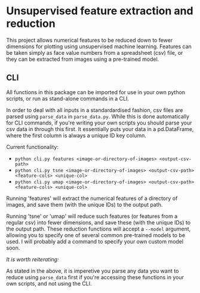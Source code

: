 # Unsupervised feature extraction and reduction
This project allows numerical features to be reduced down to fewer dimensions for plotting using unsupervised machine learning.
Features can be taken simply as face value numbers from a spreadsheet (csv) file, or they can be extracted from images using a pre-trained model.

## CLI
All functions in this package can be imported for use in your own python scripts, or run as stand-alone commands in a CLI.

In order to deal with all inputs in a standardardised fashion, csv files are parsed using `parse_data` in `parse_data.py`.
While this is done automatically for CLI commands, if you're writing your own scripts you should parse your csv data in
through this first. It essentially puts your data in a pd.DataFrame, where the first column is always a unique ID key column.

Current functionality:
- `python cli.py features <image-or-directory-of-images> <output-csv-path>`
- `python cli.py tsne <image-or-directory-of-images> <output-csv-path> <feature-cols> <unique-col>`
- `python cli.py umap <image-or-directory-of-images> <output-csv-path> <feature-cols> <unique-col>`

Running 'features' will extract the numerical features of a directory of images, and save them (with the unique IDs) to the output path.

Running 'tsne' or 'umap' will reduce such features (or features from a regular csv) into fewer dimensions, and save these (with the unique IDs) to the output path.
These reduction functions will accept a `--model` argument, allowing you to specify one of several common pre-trained models to be used. I will probably add a command
to specify your own custom model soon.

*It is worth reiterating:*

As stated in the above, it is imperetive you parse any data you want to reduce using `parse_data` first if you're accessing these functions in your own scripts, and not using the CLI.
